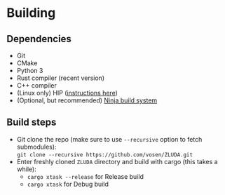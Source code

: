 # Building

## Dependencies

* Git
* CMake
* Python 3
* Rust compiler (recent version)
* C++ compiler
* (Linux only) HIP ([instructions here](https://rocm.docs.amd.com/projects/HIP/en/latest/install/install.html))
* (Optional, but recommended) [Ninja build system](https://ninja-build.org/)

## Build steps

* Git clone the repo (make sure to use `--recursive` option to fetch submodules):  
`git clone --recursive https://github.com/vosen/ZLUDA.git`  
* Enter freshly cloned `ZLUDA` directory and build with cargo (this takes a while):  
  * `cargo xtask --release` for Release build
  * `cargo xtask` for Debug build
